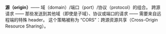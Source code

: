 **源（origin）**—— 域（domain）/端口（port）/协议（protocol）的组合。
跨源请求 —— 那些发送到其他域（即使是子域）、协议或端口的请求 —— 需要来自远程端的特殊 header。
这个策略被称为 “CORS”：跨源资源共享（Cross-Origin Resource Sharing）。
